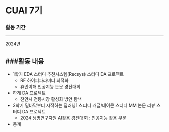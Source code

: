 # CUAI 7기

### 활동 기간 
---
2024년

###활동 내용 
---
- 1학기
  EDA 스터디
  추천시스템(Recsys) 스터디
  DA 프로젝트
  - RF 하이퍼파라미터 최적화
  - 휴먼이해 인공지능 논문 경진대회
- 하계 
  DA 프로젝트
  - 천안시 전통시장 활성화 방안 탐색
- 2학기
  밑바닥부터 시작하는 딥러닝1 스터디
  캐글/데이콘 스터디
  MM 논문 리뷰 스터디
  DA 프로젝트
  - 2024 생명연구자원 AI활용 경진대회 : 인공지능 활용 부문
- 동계

